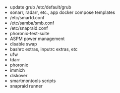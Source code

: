 - update grub /etc/default/grub
- sonarr, radarr, etc., app docker compose templates
- /etc/smartd.conf
- /etc/samba/smb.conf
- /etc/snapraid.conf
- phoronix-test-suite
- ASPM power management
- disable swap
- bashrc extras, inputrc extras, etc
- ufw
- tdarr
- phoronix
- immich
- diskover
- smartmontools scripts
- snapraid runner
